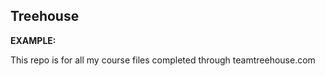 ## Treehouse

**EXAMPLE:**

This repo is for all my course files completed through teamtreehouse.com
